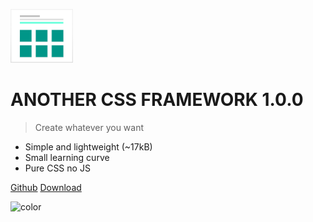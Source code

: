 <img src="_media/undraw_portfolio_essv.svg" alt="logo" class="hp-downsize" width="100"></img>

# ANOTHER CSS FRAMEWORK <span class="hp-text-color-green-3">1.0.0</span>

> Create whatever you want

- Simple and lightweight (~17kB)
- Small learning curve
- Pure CSS no JS

<a class="hp-text-color-green-4" href="https://github.com/JoseJesusOchoaTorres/another-css">Github</a>
<a class="hp-text-color-green-4" href="https://josejesusochoatorres.github.io/another-css/1.0.0/another.min.css" target="_blank">Download</a>

![color](#ebebeb)
